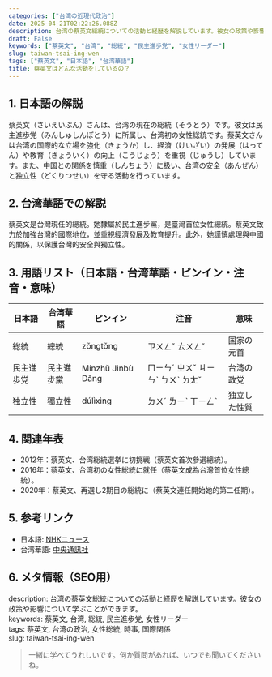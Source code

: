```yaml
---
categories: ["台湾の近現代政治"]
date: 2025-04-21T02:22:26.088Z
description: 台湾の蔡英文総統についての活動と経歴を解説しています。彼女の政策や影響について学ぶことができます。
draft: False
keywords: ["蔡英文", "台湾", "総統", "民主進歩党", "女性リーダー"]
slug: taiwan-tsai-ing-wen
tags: ["蔡英文", "日本語", "台湾華語"]
title: 蔡英文はどんな活動をしているの？
---
```




## 1. 日本語の解説  
蔡英文（さいえいぶん）さんは、台湾の現在の総統（そうとう）です。彼女は民主進歩党（みんしゅしんぽとう）に所属し、台湾初の女性総統です。蔡英文さんは台湾の国際的な立場を強化（きょうか）し、経済（けいざい）の発展（はってん）や教育（きょういく）の向上（こうじょう）を重視（じゅうし）しています。また、中国との関係を慎重（しんちょう）に扱い、台湾の安全（あんぜん）と独立性（どくりつせい）を守る活動を行っています。

## 2. 台湾華語での解説  
蔡英文是台灣現任的總統。她隸屬於民主進步黨，是臺灣首位女性總統。蔡英文致力於加強台灣的國際地位，並重視經濟發展及教育提升。此外，她謹慎處理與中國的關係，以保護台灣的安全與獨立性。

## 3. 用語リスト（日本語・台湾華語・ピンイン・注音・意味）  

| 日本語   | 台湾華語   | ピンイン   | 注音     | 意味             |
|----------|------------|------------|---------|------------------|
| 総統     | 總統      | zǒngtǒng   | ㄗㄨㄥˇ ㄊㄨㄥˇ | 国家の元首        |
| 民主進歩党 | 民主進步黨 | Mínzhǔ Jìnbù Dǎng | ㄇㄧㄣˊ ㄓㄨˇ ㄐㄧㄣˋ ㄅㄨˋ ㄉㄤˇ | 台湾の政党      |
| 独立性   | 獨立性    | dúlìxìng   | ㄉㄨˊ ㄌㄧˋ ㄒㄧㄥˋ | 独立した性質    |

## 4. 関連年表  
- 2012年：蔡英文、台湾総統選挙に初挑戦（蔡英文首次參選總統）。  
- 2016年：蔡英文、台湾初の女性総統に就任（蔡英文成為台灣首位女性總統）。  
- 2020年：蔡英文、再選し2期目の総統に（蔡英文連任開始她的第二任期）。  

## 5. 参考リンク  
- 日本語: [NHKニュース](https://www3.nhk.or.jp/news/)  
- 台湾華語: [中央通訊社](https://www.cna.com.tw/)  

## 6. メタ情報（SEO用）  
description: 台湾の蔡英文総統についての活動と経歴を解説しています。彼女の政策や影響について学ぶことができます。  
keywords: 蔡英文, 台湾, 総統, 民主進歩党, 女性リーダー  
tags: 蔡英文, 台湾の政治, 女性総統, 時事, 国際関係  
slug: taiwan-tsai-ing-wen

> 一緒に学べてうれしいです。何か質問があれば、いつでも聞いてくださいね。
